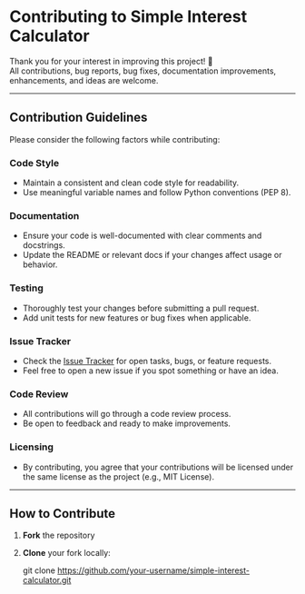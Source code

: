 # Contributing to Simple Interest Calculator

Thank you for your interest in improving this project! 🎉  
All contributions, bug reports, bug fixes, documentation improvements, enhancements, and ideas are welcome.

---

##  Contribution Guidelines

Please consider the following factors while contributing:

###  Code Style
- Maintain a consistent and clean code style for readability.
- Use meaningful variable names and follow Python conventions (PEP 8).

###  Documentation
- Ensure your code is well-documented with clear comments and docstrings.
- Update the README or relevant docs if your changes affect usage or behavior.

###  Testing
- Thoroughly test your changes before submitting a pull request.
- Add unit tests for new features or bug fixes when applicable.

###  Issue Tracker
- Check the [Issue Tracker](../../issues) for open tasks, bugs, or feature requests.
- Feel free to open a new issue if you spot something or have an idea.

###  Code Review
- All contributions will go through a code review process.
- Be open to feedback and ready to make improvements.

###  Licensing
- By contributing, you agree that your contributions will be licensed under the same license as the project (e.g., MIT License).

---

##  How to Contribute

1. **Fork** the repository
2. **Clone** your fork locally:
  
   git clone https://github.com/your-username/simple-interest-calculator.git

